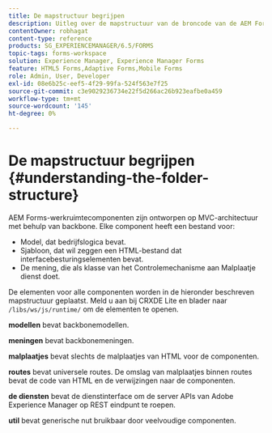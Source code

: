 ```yaml
---
title: De mapstructuur begrijpen
description: Uitleg over de mapstructuur van de broncode van de AEM Forms-werkruimte die moet worden aangepast.
contentOwner: robhagat
content-type: reference
products: SG_EXPERIENCEMANAGER/6.5/FORMS
topic-tags: forms-workspace
solution: Experience Manager, Experience Manager Forms
feature: HTML5 Forms,Adaptive Forms,Mobile Forms
role: Admin, User, Developer
exl-id: 08e6b25c-eef5-4f29-99fa-524f563e7f25
source-git-commit: c3e9029236734e22f5d266ac26b923eafbe0a459
workflow-type: tm+mt
source-wordcount: '145'
ht-degree: 0%

---
```


# De mapstructuur begrijpen {#understanding-the-folder-structure}

AEM Forms-werkruimtecomponenten zijn ontworpen op MVC-architectuur met behulp van backbone. Elke component heeft een bestand voor:

* Model, dat bedrijfslogica bevat.
* Sjabloon, dat wil zeggen een HTML-bestand dat interfacebesturingselementen bevat.
* De mening, die als klasse van het Controlemechanisme aan Malplaatje dienst doet.

De elementen voor alle componenten worden in de hieronder beschreven mapstructuur geplaatst. Meld u aan bij CRXDE Lite en blader naar `/libs/ws/js/runtime/` om de elementen te openen.

**modellen** bevat backbonemodellen.

**meningen** bevat backbonemeningen.

**malplaatjes** bevat slechts de malplaatjes van HTML voor de componenten.

**routes** bevat universele routes. De omslag van malplaatjes binnen routes bevat de code van HTML en de verwijzingen naar de componenten.

**de diensten** bevat de dienstinterface om de server APIs van Adobe Experience Manager op REST eindpunt te roepen.

**util** bevat generische nut bruikbaar door veelvoudige componenten.
